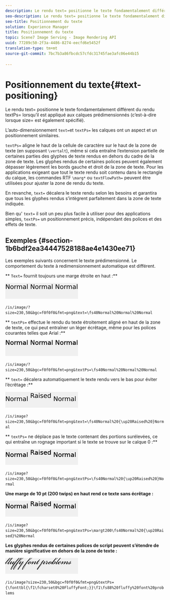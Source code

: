 ```yaml
---
description: Le rendu text= positionne le texte fondamentalement différent du rendu textPs= lorsqu’il est appliqué aux calques prédimensionnés (c’est-à-dire lorsque size= est également spécifié).
seo-description: Le rendu text= positionne le texte fondamentalement différent du rendu textPs= lorsqu’il est appliqué aux calques prédimensionnés (c’est-à-dire lorsque size= est également spécifié).
seo-title: Positionnement du texte
solution: Experience Manager
title: Positionnement du texte
topic: Scene7 Image Serving - Image Rendering API
uuid: 77289c50-2f3a-4486-8274-eecfd6e5452f
translation-type: tm+mt
source-git-commit: 7bc7b3a86fbcdc57cfdc31745fae3afc06e44b15

---
```



# Positionnement du texte{#text-positioning}

Le rendu text= positionne le texte fondamentalement différent du rendu textPs= lorsqu’il est appliqué aux calques prédimensionnés (c’est-à-dire lorsque size= est également spécifié).

L’auto-dimensionnement `text=`et `textPs=` les calques ont un aspect et un positionnement similaires.

`textPs=` aligne le haut de la cellule de caractère sur le haut de la zone de texte (en supposant `\vertalt`), même si cela entraîne l’extension partielle de certaines parties des glyphes de texte rendus en dehors du cadre de la zone de texte. Les glyphes rendus de certaines polices peuvent également dépasser légèrement les bords gauche et droit de la zone de texte. Pour les applications exigeant que tout le texte rendu soit contenu dans le rectangle du calque, les commandes RTF `\marg*` ou `textFlowPath=` peuvent être utilisées pour ajuster la zone de rendu du texte.

En revanche, `text=` décalera le texte rendu selon les besoins et garantira que tous les glyphes rendus s’intègrent parfaitement dans la zone de texte indiquée.

Bien qu&#39; `text=` il soit un peu plus facile à utiliser pour des applications simples, `textPs=`   un positionnement précis, indépendant des polices et des effets de texte.

## Exemples {#section-1b6bdf2ea34447528188ae4e1430ee71}

Les exemples suivants concernent le texte prédimensionné. Le comportement du texte à redimensionnement automatique est différent.

** `Text=` fournit toujours une marge étroite en haut :**

![](assets/tp01.png)

`/is/image/?size=230,50&bgc=f0f0f0&fmt=png&text=\fs40Normal%20Normal%20Normal`

** `textPs=` effectue le rendu du texte étroitement aligné en haut de la zone de texte, ce qui peut entraîner un léger écrêtage, même pour les polices courantes telles que Arial :**

![](assets/tp02.png)

`/is/image/?size=230,50&bgc=f0f0f0&fmt=png&textPs=\fs40Normal%20Normal%20Normal`

** `text=` décalera automatiquement le texte rendu vers le bas pour éviter l’écrêtage :**

![](assets/tp03.png)

`/is/image?size=230,50&bgc=f0f0f0&fmt=png&text=\fs40Normal%20{\up20Raised%20}Normal`

** `textPs=` ne déplace pas le texte contenant des portions surélevées, ce qui entraîne un rognage important si le texte se trouve sur le calque 0 :**

![](assets/tp04.png)

`/is/image?size=230,50&bgc=f0f0f0&fmt=png&textPs=\fs40Normal%20{\up20Raised%20}Normal`

**Une marge de 10 pt (200 twips) en haut rend ce texte sans écrêtage :**

![](assets/tp05.png)

`/is/image?size=230,50&bgc=f0f0f0&fmt=png&textPs=\margt200\fs40Normal%20{\up20Raised}%20Normal`

**Les glyphes rendus de certaines polices de script peuvent s’étendre de manière significative en dehors de la zone de texte :**

![](assets/tp06.png)

`/is/image?size=230,50&bgc=f0f0f0&fmt=png&textPs={\fonttbl{\f1\fcharset0%20FluffyFont;}}\f1\fs88%20fluffy%20font%20problems`
